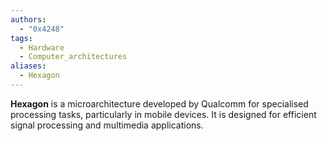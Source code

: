 ```yaml
---
authors: 
  - "0x4248"
tags:
  - Hardware
  - Computer_architectures
aliases:
  - Hexagon
---
```

**Hexagon** is a microarchitecture developed by Qualcomm for specialised processing tasks, particularly in mobile devices. It is designed for efficient signal processing and multimedia applications.